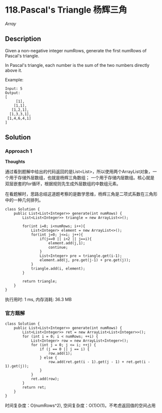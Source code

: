 # 118.Pascal's Triangle 杨辉三角

*Array*

## Description

Given a non-negative integer numRows, generate the first numRows of Pascal's triangle.

In Pascal's triangle, each number is the sum of the two numbers directly above it.

Example:
```
Input: 5
Output:
[
     [1],
    [1,1],
   [1,2,1],
  [1,3,3,1],
 [1,4,6,4,1]
]
```

## Solution

### Approach 1

**Thoughts**

通过看到题解中给出的代码返回的是List<List<Integer>>，所以使用两个ArrayList对象，一个用于存储外层数组，也就是杨辉三角数组；
一个用于存储内层数组。核心就是双层嵌套的for循环，根据规则先生成外层数组的中数组元素。

在看题解时，思路总结这道题考察的是数学思维，杨辉三角是二项式系数在三角形中的一种几何排列。

```
class Solution {
    public List<List<Integer>> generate(int numRows) {
        List<List<Integer>> triangle = new ArrayList<>();

        for(int i=0; i<numRows; i++){
            List<Integer> element = new ArrayList<>();
            for(int j=0; j<=i; j++){
                if(j==0 || i<2 || j==i){
                    element.add(j,1);
                    continue;
                }
                List<Integer> pre = triangle.get(i-1);
                element.add(j, pre.get(j-1) + pre.get(j));
            }
            triangle.add(i, element);
        }

        return triangle;
    }
}

```

执行用时: 1 ms, 内存消耗: 36.3 MB

### 官方题解

```
class Solution {
    public List<List<Integer>> generate(int numRows) {
        List<List<Integer>> ret = new ArrayList<List<Integer>>();
        for (int i = 0; i < numRows; ++i) {
            List<Integer> row = new ArrayList<Integer>();
            for (int j = 0; j <= i; ++j) {
                if (j == 0 || j == i) {
                    row.add(1);
                } else {
                    row.add(ret.get(i - 1).get(j - 1) + ret.get(i - 1).get(j));
                }
            }
            ret.add(row);
        }
        return ret;
    }
}

```

时间复杂度：O(numRows^2), 空间复杂度：O(1)O(1)。不考虑返回值的空间占用

